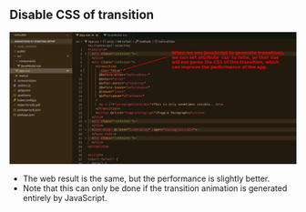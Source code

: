 ## **Disable CSS of transition**

![Alt](pic/01.jpg)

- The web result is the same, but the performance is slightly better.
- Note that this can only be done if the transition animation is generated entirely by JavaScript.
